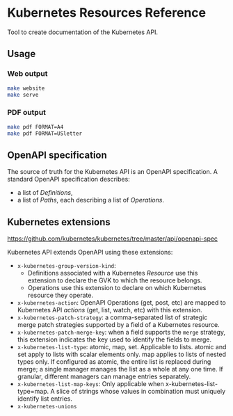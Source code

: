 # Kubernetes Resources Reference

Tool to create documentation of the Kubernetes API.

## Usage

### Web output

```sh
make website
make serve
```

### PDF output

```sh
make pdf FORMAT=A4
make pdf FORMAT=USletter
```

## OpenAPI specification

The source of truth for the Kubernetes API is an OpenAPI specification. A standard OpenAPI specification describes:

- a list of *Definitions*,
- a list of *Paths*, each describing a list of *Operations*.

## Kubernetes extensions

https://github.com/kubernetes/kubernetes/tree/master/api/openapi-spec

Kubernetes API extends OpenAPI using these extensions:

- `x-kubernetes-group-version-kind`:
  - Definitions associated with a Kubernetes *Resource* use this extension to declare the GVK to which the resource belongs.
  - Operations use this extension to declare on which Kubernetes resource they operate.
- `x-kubernetes-action`: OpenAPI Operations (get, post, etc) are mapped to Kubernetes API *actions* (get, list, watch, etc) with this extension.
- `x-kubernetes-patch-strategy`: a comma-separated list of strategic merge patch strategies supported by a field of a Kubernetes resource.
- `x-kubernetes-patch-merge-key`: when a field supports the `merge` strategy, this extension indicates the key used to identify the fields to merge.
- `x-kubernetes-list-type`: atomic, map, set. Applicable to lists. atomic and set apply to lists with scalar elements only. map applies to lists of nested types only. If configured as atomic, the entire list is replaced during merge; a single manager manages the list as a whole at any one time. If granular, different managers can manage entries separately.
- `x-kubernetes-list-map-keys`: Only applicable when x-kubernetes-list-type=map. A slice of strings whose values in combination must uniquely identify list entries.
- `x-kubernetes-unions`

